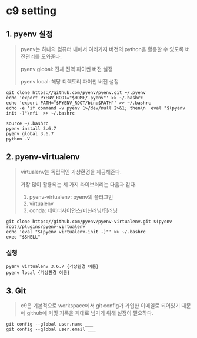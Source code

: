 # c9 setting

## 1. pyenv 설정

> pyenv는 하나의 컴퓨터 내에서 여러가지 버전의 python을 활용할 수 있도록 버전관리를 도와준다.
>
> pyenv global: 전체 전역 파이썬 버전 설정
>
> pyenv local: 해당 디렉토리 파이썬 버전 설정

```
git clone https://github.com/pyenv/pyenv.git ~/.pyenv
echo 'export PYENV_ROOT="$HOME/.pyenv"' >> ~/.bashrc
echo 'export PATH="$PYENV_ROOT/bin:$PATH"' >> ~/.bashrc
echo -e 'if command -v pyenv 1>/dev/null 2>&1; then\n  eval "$(pyenv init -)"\nfi' >> ~/.bashrc

source ~/.bashrc
pyenv install 3.6.7
pyenv global 3.6.7
python -V
```

## 2. pyenv-virtualenv

> virtualenv는 독립적인 가상환경을 제공해준다.
>
> 가장 많이 활용되는 세 가지 라이브러리는 다음과 같다.
>
> 1. pyenv-virtualenv: pyenv의 플러그인
> 2. virtualenv
> 3. conda: 데어터사이언스/머신러닝/딥러닝

```
git clone https://github.com/pyenv/pyenv-virtualenv.git $(pyenv root)/plugins/pyenv-virtualenv
echo 'eval "$(pyenv virtualenv-init -)"' >> ~/.bashrc
exec "$SHELL"
```

### 실행

```
pyenv virtualenv 3.6.7 {가상환경 이름}
pyenv local {가상환경 이름}
```

## 3. Git

> c9은 기본적으로  workspace에서 git config가 가입한 이메일로 되어있기 때문에 github에 커밋 기록을 제대로 넘기기 위해 설정이 필요하다.

```
git config --global user.name ___
git config --global user.email ___
```

